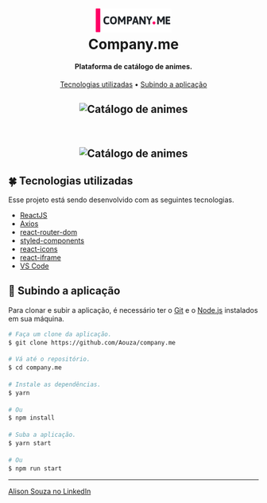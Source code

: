 <h1 align="center">
    <img alt="Company.me" title="Company.me" width="30%" src="./.github/companyme-logo.svg" />
    <br>
    Company.me
</h1>

<h4 align="center">
  Plataforma de catálogo de animes.
</h4>

<p align="center">
 <a href="#four_leaf_clover-tecnologias-utilizadas">Tecnologias utilizadas</a> •
 <a href="#rocket-subindo-a-aplicação">Subindo a aplicação</a>
</p>

<h2 align="center">
  <img alt="Catálogo de animes" width="80%" title="Catálogo de animes" src="./.github/initial-page-company-me.gif" />
</h2>

<br />

<h2 align="center">
  <img alt="Catálogo de animes" width="80%" title="Catálogo de animes" src="./.github/details-page-company-me.gif" />
</h2>

## :four_leaf_clover: Tecnologias utilizadas

Esse projeto está sendo desenvolvido com as seguintes tecnologias.

- [ReactJS](https://reactjs.org/)
- [Axios](https://github.com/axios/axios)
- [react-router-dom](https://github.com/ReactTraining/react-router)
- [styled-components](https://www.styled-components.com/)
- [react-icons](https://react-icons.github.io/react-icons/)
- [react-iframe](https://github.com/svenanders/react-iframe)
- [VS Code][vc]

## :rocket: Subindo a aplicação

Para clonar e subir a aplicação, é necessário ter o [Git](https://git-scm.com) e o [Node.js][nodejs] instalados em sua máquina.

```bash
# Faça um clone da aplicação.
$ git clone https://github.com/Aouza/company.me

# Vá até o repositório.
$ cd company.me

# Instale as dependências.
$ yarn

# Ou
$ npm install

# Suba a aplicação.
$ yarn start

# Ou
$ npm run start

```

---

[Alison Souza no LinkedIn](https://www.linkedin.com/in/alisonsouza/)

[nodejs]: https://nodejs.org/
[yarn]: https://yarnpkg.com/
[vc]: https://code.visualstudio.com/
